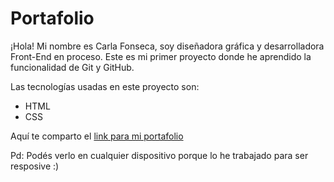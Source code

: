 # Portafolio 

¡Hola! Mi nombre es Carla Fonseca, soy diseñadora gráfica y desarrolladora Front-End en proceso. Este es mi primer proyecto donde he aprendido la funcionalidad de Git y GitHub.

Las tecnologías usadas en este proyecto son:

- HTML
- CSS

Aquí te comparto el [link para mi portafolio](https://carlafb11.github.io/portfolio/)

Pd: Podés verlo en cualquier dispositivo porque lo he trabajado para ser resposive :)